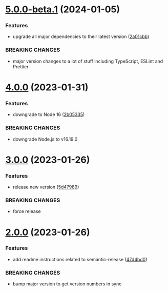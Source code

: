 # [5.0.0-beta.1](https://github.com/kapowaz/eslint-config/compare/v4.0.0...v5.0.0-beta.1) (2024-01-05)


### Features

* upgrade all major dependencies to their latest version ([2a01cbb](https://github.com/kapowaz/eslint-config/commit/2a01cbb987408386c6f755e91ca4deb21c03c93e))


### BREAKING CHANGES

* major version changes to a lot of stuff including TypeScript, ESLint and Prettier

# [4.0.0](https://github.com/kapowaz/eslint-config/compare/v3.0.0...v4.0.0) (2023-01-31)


### Features

* downgrade to Node 16 ([2b05335](https://github.com/kapowaz/eslint-config/commit/2b0533522b3c1a35d03b7ae7f2ac43cfad86854c))


### BREAKING CHANGES

* downgrade Node.js to v16.19.0

# [3.0.0](https://github.com/kapowaz/eslint-config/compare/v2.0.0...v3.0.0) (2023-01-26)


### Features

* release new version ([5d47989](https://github.com/kapowaz/eslint-config/commit/5d479893e662ac26cfaccaa0f8c6919131c07bbf))


### BREAKING CHANGES

* force release

# [2.0.0](https://github.com/kapowaz/eslint-config/compare/v1.0.0...v2.0.0) (2023-01-26)


### Features

* add readme instructions related to semantic-release ([47d4bd0](https://github.com/kapowaz/eslint-config/commit/47d4bd0647c0691260430512ca20c455e6dd9155))


### BREAKING CHANGES

* bump major version to get version numbers in sync
